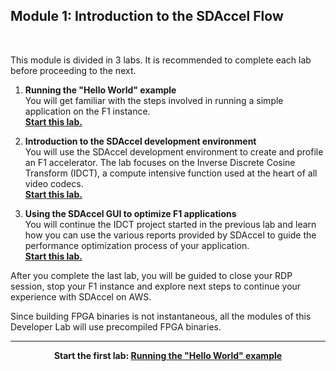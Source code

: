 ## Module 1: Introduction to the SDAccel Flow

<br>

This module is divided in 3 labs. It is recommended to complete each lab before proceeding to the next.

1. **Running the "Hello World" example** \
You will get familiar with the steps involved in running a simple application on the F1 instance. \
[**Start this lab.**](lab_01_helloworld.md)

1. **Introduction to the SDAccel development environment** \
You will use the SDAccel development environment to create and profile an F1 accelerator. The lab focuses on the Inverse Discrete Cosine Transform (IDCT), a compute intensive function used at the heart of all video codecs. \
[**Start this lab.**](lab_02_idct_introduction.md)

1. **Using the SDAccel GUI to optimize F1 applications** \
You will continue the IDCT project started in the previous lab and learn how you can use the various reports provided by SDAccel to guide the performance optimization process of your application. \
[**Start this lab.**](lab_03_idct_optimization.md)

After you complete the last lab, you will be guided to close your RDP session, stop your F1 instance and explore next steps to continue your experience with SDAccel on AWS. 

Since building FPGA binaries is not instantaneous, all the modules of this Developer Lab will use precompiled FPGA binaries.

---------------------------------------

<p align="center"><b>
Start the first lab: <a href="lab_01_helloworld.md">Running the "Hello World" example</a>
</b></p>

